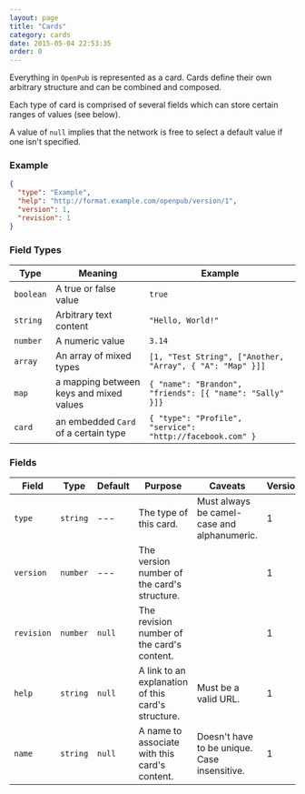 ```yaml
---
layout: page
title: "Cards"
category: cards
date: 2015-05-04 22:53:35
order: 0
---
```


Everything in `OpenPub` is represented as a card. Cards define their own arbitrary structure and can be combined and composed.

Each type of card is comprised of several fields which can store certain ranges of values (see below).

A value of `null` implies that the network is free to select a default value if one isn't specified.

### Example

````json
{
  "type": "Example",
  "help": "http://format.example.com/openpub/version/1",
  "version": 1,
  "revision": 1
}
````
### Field Types

| Type | Meaning | Example |
| ---- | ------- | ------- |
| `boolean` | A true or false value | `true` |
| `string` | Arbitrary text content | `"Hello, World!"` |
| `number` | A numeric value | `3.14` |
| `array` | An array of mixed types | `[1, "Test String", ["Another, "Array", { "A": "Map" }]]` |
| `map` | a mapping between keys and mixed values | `{ "name": "Brandon", "friends": [{ "name": "Sally" }]}`|
| `card` | an embedded `Card` of a certain type | `{ "type": "Profile", "service": "http://facebook.com" }` |

### Fields

| Field | Type | Default | Purpose | Caveats | Version |
| ----- | ---- | ------- | ------- | ------- | ------- |
| `type`  | `string` | --- | The type of this card. | Must always be camel-case and alphanumeric. | 1 |
| `version` | `number` | --- | The version number of the card's structure. || 1 |
| `revision` | `number` | `null` | The revision number of the card's content. || 1 |
| `help` | `string` | `null` | A link to an explanation of this card's structure. | Must be a valid URL. | 1 |
| `name` | `string` | `null` | A name to associate with this card's content. | Doesn't have to be unique. Case insensitive. | 1 |

[1]: /
